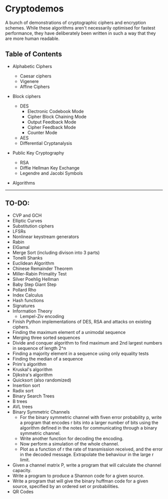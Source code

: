 # Cryptodemos

A bunch of demonstrations of cryptographic ciphers and encryption schemes.
While these algorithms aren't necessarily optimised for fastest performance, they have deliberately been written in such a way that they are more human readable.

## Table of Contents
- Alphabetic Ciphers
  - Caesar ciphers
  - Vigenere
  - Affine Ciphers

- Block ciphers
  - DES
    - Electronic Codebook Mode
    - Cipher Block Chaining Mode
    - Output Feedback Mode
    - Cipher Feedback Mode
    - Counter Mode
  - AES
  - Differential Cryptanalysis

- Public Key Cryptography
  - RSA
  - Diffie Hellman Key Exchange
  - Legendre and Jacobi Symbols

- Algorithms
  
---

## TO-DO:
- CVP and GCH
- Elliptic Curves
- Substitution ciphers
- LFSRs
- Nonlinear keystream generators
- Rabin
- ElGamal
- Merge Sort (including divison into 3 parts)
- Tonelli Shanks
- Euclidean Algorithm
- Chinese Remainder Theorem
- Miller-Rabin Primality Test
- Silver Poehlig Hellman
- Baby Step Giant Step
- Pollard Rho
- Index Calculus
- Hash functions
- Signatures
- Information Theory
  - Lempel-Ziv encoding  
- Finish Python implementations of DES, RSA and attacks on existing ciphers.
- Finding the maximum element of a unimodal sequence
- Merging three sorted sequences
- Divide and conquer algorithm to find maximum and 2nd largest numbers in sequence of length 2^n
- Finding a majority element in a sequence using only equality tests
- Finding the median of a sequence
- Prim's algorithm
- Kruskal's algorithm
- Djikstra's algorithm
- Quicksort (also randomized)
- Insertion sort
- Radix sort
- Binary Search Trees
- B trees
- AVL trees
- Binary Symmetric Channels
  - For the binary symmetric channel with fiven error probability p, write a program that encodes r bits into
  a larger number of bits using the algorithm defined in the notes for communicating through a binary symmetric channel. 
  - Write another function for decoding the encoding.
  - Now perform a simulation of the whole channel.
  - Plot as a function of r the rate of transmission received, and the error in the decoded message. Extrapolate the behaviour in the large r limit.
- Given a channel matrix P, write a program that will calculate the channel capacity.
- Write a program to produce a Shannon code for a given source.
- Write a program that will give the binary huffman code for a given source, specified by an ordered set or probabilities.
- QR Codes